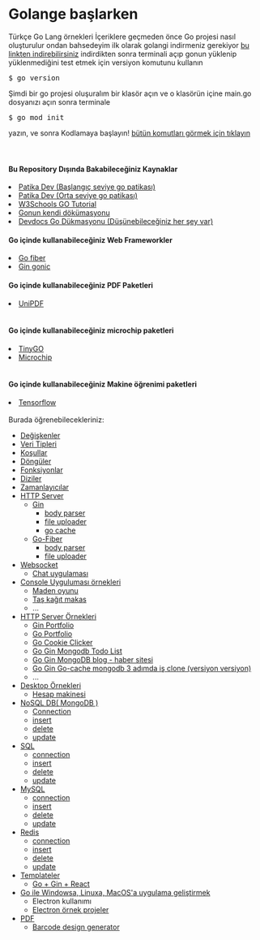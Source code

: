 # Golange başlarken
Türkçe Go Lang örnekleri
İçeriklere geçmeden önce Go projesi nasıl oluşturulur ondan bahsedeyim
ilk olarak golangi indirmeniz gerekiyor <a href="https://go.dev/doc/install">bu linkten indirebilirsiniz</a>
indirdikten sonra terminali açıp gonun yüklenip yüklenmediğini test etmek için versiyon komutunu kullanın
<pre>
$ go version
</pre>
Şimdi bir go projesi oluşuralım
bir klasör açın ve o klasörün içine main.go dosyanızı açın
sonra terminale
<pre>
$ go mod init
</pre>
yazın, ve sonra Kodlamaya başlayın!
 <a href="https://pkg.go.dev/cmd/go">bütün komutları görmek için tıklayın</a>
<br><br><br>
<h4>Bu Repository Dışında Bakabileceğiniz Kaynaklar</h4>
<li><a href="https://app.patika.dev/paths/baslangic-seviye-go-web-development-patikasi">Patika Dev (Başlangıç seviye go patikası)</a></li>
<li><a href="https://app.patika.dev/paths/orta-seviye-go-web-development-patikasi">Patika Dev (Orta seviye go patikası)</a></li>
<li><a href="https://www.w3schools.com/go/index.php">W3Schools GO Tutorial</a></li>
<li><a href="https://go.dev/doc/">Gonun kendi dökümasyonu</a></li>
<li><a href="https://devdocs.io/go/">Devdocs Go Dükmasyonu (Düşünebileceğiniz her şey var)</a></li>

<h4>Go içinde kullanabileceğiniz Web Frameworkler</h4>
<li><a href="https://docs.gofiber.io/">Go fiber</a>
<li><a href="https://gin-gonic.com/">Gin gonic</a></li>
<h4>Go içinde kullanabileceğiniz PDF Paketleri</h4>
<li><a href="https://github.com/unidoc/unipdf">UniPDF</a></li>
<br>
<h4>Go içinde kullanabileceğiniz microchip paketleri</h4>
<li><a href="https://tinygo.org/docs/">TinyGO</a></li>
<li><a href="https://pkg.go.dev/github.com/AdvancedClimateSystems/io/i2c/microchip#section-readme">Microchip</a></li>
<br>
<h4>Go içinde kullanabileceğiniz Makine öğrenimi paketleri</h4>
<li><a href="https://github.com/tensorflow/tensorflow/tree/master/tensorflow/go">Tensorflow</a></li>
</br>
Burada öğrenebilecekleriniz:

- <a href="https://github.com/golang-dersleri/go-tutorials/tree/main/variables">Değişkenler</a>
- <a href="https://github.com/golang-dersleri/go-tutorials/tree/main/data%20types">Veri Tipleri</a>
- <a href="https://github.com/golang-dersleri/go-tutorials/tree/main/if-else">Koşullar</a>
- <a href="https://github.com/golang-dersleri/go-tutorials/tree/main/loops">Döngüler</a>
- <a href="https://github.com/golang-dersleri/go-tutorials/tree/main/functions">Fonksiyonlar</a>
- <a href="https://github.com/golang-dersleri/go-tutorials/tree/main/array%20(diziler)">Diziler</a>
- <a href="https://github.com/golang-dersleri/go-tutorials/tree/main/timer">Zamanlayıcılar</a>
- <a href="https://github.com/golang-dersleri/go-tutorials/tree/main/http">HTTP Server</a>
  - <a href="https://github.com/golang-dersleri/go-tutorials/tree/main/http/gin">Gin</a>
     - <a href="https://github.com/golang-dersleri/go-tutorials/tree/main/http/gin/body-parser">body parser</a>
     - <a href="https://github.com/golang-dersleri/go-tutorials/tree/main/http/gin/file-upload">file uploader</a> 
     - <a href="https://github.com/golang-dersleri/go-tutorials/tree/main/http/gin/go-cache">go cache</a>
  - <a href="https://github.com/golang-dersleri/go-tutorials/tree/main/http/go-fiber">Go-Fiber</a>
     - <a href="https://github.com/golang-dersleri/go-tutorials/tree/main/http/go-fiber/body-parser">body parser</a>
     - <a href="https://github.com/golang-dersleri/go-tutorials/tree/main/http/go-fiber/file-upload">file uploader</a>
- <a href="https://github.com/golang-dersleri/go-tutorials/tree/main/web-socket">Websocket</a>
   - <a href="https://github.com/golang-dersleri/go-tutorials/tree/main/web-socket/simple/chat-app">Chat uygulaması</a>
- <a href="https://github.com/golang-dersleri/go-tutorials/tree/main/simple/console">Console Uyguluması örnekleri</a>
  - <a href="https://github.com/golang-dersleri/go-tutorials/blob/main/simple/console/mininggame.go">Maden oyunu</a>
  - <a href="https://github.com/golang-dersleri/go-tutorials/blob/main/simple/console/rock-paper-%20scissors.go">Taş kağıt makas</a>
  - ...
- <a href="https://github.com/golang-dersleri/go-tutorials/tree/main/simple/http">HTTP Server Örnekleri</a>
  - <a href="https://github.com/golang-dersleri/go-tutorials/tree/main/simple/http/gin-portfolio">Gin Portfolio</a>
  - <a href="https://github.com/Hasan-Kilici/go-portfolio-template">Go Portfolio</a>
  - <a href="https://github.com/golang-dersleri/go-tutorials/tree/main/simple/http/go-cookie-clicker">Go Cookie Clicker</a>
  - <a href="https://github.com/golang-dersleri/go-tutorials/tree/main/simple/http/gin-mongodb-todo-list">Go Gin Mongodb Todo List</a>
  - <a href="https://github.com/golang-dersleri/go-tutorials/tree/main/simple/http/gin-mongodb-blogs-news-website">Go Gin MongoDB blog - haber sitesi</a>
  - <a href="https://github.com/golang-dersleri/go-tutorials/tree/main/simple/http/3adimda-is-clone/v1">Go Gin Go-cache mongodb 3 adımda iş clone (versiyon versiyon)</a>
  - ...
- <a href="https://github.com/golang-dersleri/go-tutorials/tree/main/simple/desktop">Desktop Örnekleri</a>
  - <a href="https://github.com/golang-dersleri/go-tutorials/tree/main/simple/desktop/electron/calculator">Hesap makinesi</a>
- <a href="https://github.com/golang-dersleri/go-tutorials/tree/main/db/mongo-db">NoSQL DB( MongoDB )</a>
  - <a href="https://github.com/golang-dersleri/go-tutorials/blob/main/db/mongo-db/connection.go">Connection</a>
  - <a href="https://github.com/golang-dersleri/go-tutorials/blob/main/db/mongo-db/insert.go">insert</a>
  - <a href="https://github.com/golang-dersleri/go-tutorials/blob/main/db/mongo-db/delete.go">delete</a>
  - <a href="https://github.com/golang-dersleri/go-tutorials/blob/main/db/mongo-db/update.go">update</a>
- <a href="https://github.com/golang-dersleri/go-tutorials/tree/main/db/sql">SQL</a>
  - <a href="https://github.com/golang-dersleri/go-tutorials/blob/main/db/sql/connection.go">connection</a>
  - <a href="https://github.com/golang-dersleri/go-tutorials/blob/main/db/sql/insert.go">insert</a>
  - <a href="https://github.com/golang-dersleri/go-tutorials/blob/main/db/sql/delete.go">delete</a>
  - <a href="https://github.com/golang-dersleri/go-tutorials/blob/main/db/sql/update.go">update</a>
- <a href="https://github.com/golang-dersleri/go-tutorials/tree/main/db/mysql">MySQL</a>
  - <a href="https://github.com/golang-dersleri/go-tutorials/blob/main/db/mysql/connection.go">connection</a>
  - <a href="https://github.com/golang-dersleri/go-tutorials/blob/main/db/mysql/insert.go">insert</a>
  - <a href="https://github.com/golang-dersleri/go-tutorials/blob/main/db/mysql/delete.go">delete</a>
  - <a href="https://github.com/golang-dersleri/go-tutorials/blob/main/db/mysql/update.go">update</a>
- <a href="https://github.com/golang-dersleri/go-tutorials/tree/main/db/redis">Redis</a>
  - <a href="https://github.com/golang-dersleri/go-tutorials/blob/main/db/redis/connection.go">connection</a>
  - <a href="https://github.com/golang-dersleri/go-tutorials/blob/main/db/redis/insert.go">insert</a>
  - <a href="https://github.com/golang-dersleri/go-tutorials/blob/main/db/redis/delete.go">delete</a>
  - <a href="https://github.com/golang-dersleri/go-tutorials/blob/main/db/redis/update.go">update</a>
- <a href="https://github.com/golang-dersleri/go-tutorials/tree/main/template/react">Templateler</a>
  - <a href="https://github.com/golang-dersleri/go-tutorials/tree/main/template/react">Go + Gin + React</a>
-  <a href="https://github.com/golang-dersleri/go-tutorials/tree/main/desktop">Go ile Windowsa, Linuxa, MacOS'a uygulama geliştirmek</a>
    - Electron kullanımı
    - <a href="https://github.com/golang-dersleri/go-tutorials/tree/main/desktop">Electron örnek projeler</a>
- <a href="https://github.com/golang-dersleri/go-tutorials/tree/main/pdf">PDF</a>
    - <a href="https://github.com/golang-dersleri/go-tutorials/tree/main/pdf/generate-barcode-design">Barcode design generator</a>
